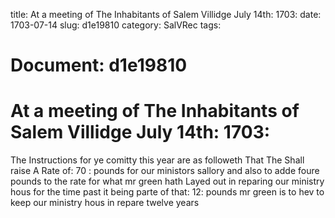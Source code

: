 title: At a meeting of The Inhabitants of Salem Villidge July 14th: 1703:
date: 1703-07-14
slug: d1e19810
category: SalVRec
tags: 




# Document: d1e19810


# At a meeting of The Inhabitants of Salem Villidge July 14th: 1703: 

The Instructions for ye comitty this year are as followeth That The Shall raise A Rate of: 70 : pounds for our ministors sallory and also to adde foure pounds to the rate for what mr green hath Layed out in reparing our ministry hous for the time past it being parte of that: 12: pounds mr green is to hev to keep our ministry hous in repare twelve years
